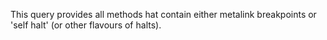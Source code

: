 This query provides all methods hat contain either metalink breakpoints or 'self halt' (or other flavours of halts).